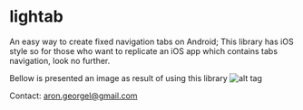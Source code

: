 lightab
=======

An easy way to create fixed navigation tabs on Android; 
This library has iOS style so for those who want to replicate an iOS app which contains tabs navigation, look no further.

Bellow is presented an image as result of using this library
![alt tag](https://lh5.googleusercontent.com/vt9I2K8h3MCU4A1m8PCEXkfHflg7hj3Ii2Hi1MRPw_QCNGiTaCWQnB6pBoBnkJo5pyIBVBzmANc1MCWnheab4oLQjMsvd4me5rPv9eolP7ywV1I_PcM)

Contact: aron.georgel@gmail.com

